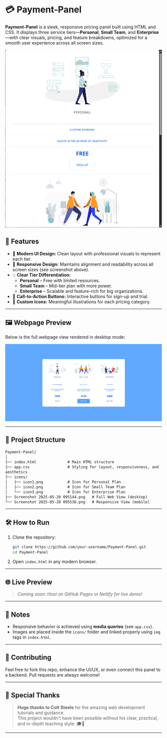 # 💳 Payment-Panel

**Payment-Panel** is a sleek, responsive pricing panel built using HTML and CSS. It displays three service tiers—**Personal**, **Small Team**, and **Enterprise**—with clear visuals, pricing, and feature breakdowns, optimized for a smooth user experience across all screen sizes.

![Responsive View](./Screenshot%202025-05-20%20095536.png)

## 🌟 Features

- 🎨 **Modern UI Design:** Clean layout with professional visuals to represent each tier.
- 📱 **Responsive Design:** Maintains alignment and readability across all screen sizes (see screenshot above).
- 💡 **Clear Tier Differentiation:**
  - **Personal** – Free with limited resources.
  - **Small Team** – Mid-tier plan with more power.
  - **Enterprise** – Scalable and feature-rich for big organizations.
- 🔗 **Call-to-Action Buttons:** Interactive buttons for sign-up and trial.
- 🧩 **Custom Icons:** Meaningful illustrations for each pricing category.

---

## 🖼️ Webpage Preview

Below is the full webpage view rendered in desktop mode:

![Desktop View](./Screenshot%202025-05-20%20095144.png)

---

## 📁 Project Structure

```
Payment-Panel/
│
├── index.html              # Main HTML structure
├── app.css                 # Styling for layout, responsiveness, and aesthetics
├── icons/
│   ├── icon1.png           # Icon for Personal Plan
│   ├── icon2.png           # Icon for Small Team Plan
│   └── icon3.png           # Icon for Enterprise Plan
├── Screenshot 2025-05-20 095144.png   # Full Web View (desktop)
└── Screenshot 2025-05-20 095536.png   # Responsive View (mobile)
```

---

## 🛠️ How to Run

1. Clone the repository:
   ```bash
   git clone https://github.com/your-username/Payment-Panel.git
   cd Payment-Panel
   ```
2. Open `index.html` in any modern browser.

---

## 🌐 Live Preview

> _Coming soon: Host on GitHub Pages or Netlify for live demo!_

---

## 📌 Notes

- Responsive behavior is achieved using **media queries** (see `app.css`).
- Images are placed inside the `icons/` folder and linked properly using `img` tags in `index.html`.

---

## 🙌 Contributing

Feel free to fork this repo, enhance the UI/UX, or even connect this panel to a backend. Pull requests are always welcome!

---

## 🙏 Special Thanks

> **Huge thanks to Colt Steele** for the amazing web development tutorials and guidance.  
> This project wouldn't have been possible without his clear, practical, and in-depth teaching style. 🎓💙

---
